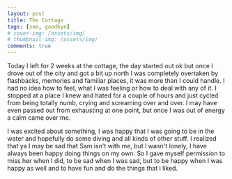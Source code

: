 ```yaml
---
layout: post
title: The Cottage
tags: [sam, goodbye]
# cover-img: /assets/img/
# thumbnail-img: /assets/img/
comments: true
---
```

Today I left for 2 weeks at the cottage, the day started out ok but once I drove out of the city and got a bit up north I was completely overtaken by flashbacks, memories and familiar places, it was more than I could handle. I had no idea how to feel, what I was feeling or how to deal with any of it. I stopped at a place I knew and hated for a couple of hours and just cycled from being totally numb, crying and screaming over and over. I may have even passed out from exhausting at one point, but once I was out of energy a calm came over me.  

I was excited about something, I was happy that I was going to be in the water and hopefully do some diving and all kinds of other stuff. I realized that ya I may be sad that Sam isn't with me, but I wasn't lonely, I have always been happy doing things on my own. So I gave myself permission to miss her when I did, to be sad when I was sad, but to be happy when I was happy as well and to have fun and do the things that i liked.
